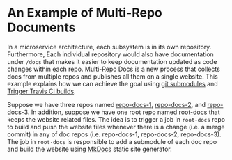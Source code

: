 # An Example of Multi-Repo Documents

In a microservice architecture, each subsystem is in its own repository. Furthermore, Each individual repository would also have documentation under `/docs` that  makes it easier to keep documentation updated as code changes within each repo. 
Multi-Repo Docs is a new process that collects docs from multiple repos and publishes all them on a single website. This example explains  how we can achieve the goal using  [git submodules](https://git-scm.com/book/en/v2/Git-Tools-Submodules) and [Trigger Travis CI builds](https://docs.travis-ci.com/user/triggering-builds/). 

Suppose we have three repos named [repo-docs-1](https://github.com/multirepo-docs/repo-docs-1), [repo-docs-2](https://github.com/multirepo-docs/repo-docs-2), and [repo-docs-3](https://github.com/multirepo-docs/repo-docs-3). In addition, suppose we have one root repo named [root-docs](https://github.com/multirepo-docs/root-docs) that keeps the website related files. The idea is to trigger a job in `root-docs` repo to build and push the website files whenever there is a change (i.e. a merge commit) in any of doc repos (i.e. repo-docs-1, repo-docs-2, repo-docs-3). The job in `root-docs` is responsible to add a submodule of each doc repo and build the website using [MkDocs](https://www.mkdocs.org/) static site generator.   

 
